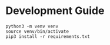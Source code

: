# Development Guide

```
python3 -m venv venv
source venv/bin/activate
pip3 install -r requirements.txt
```